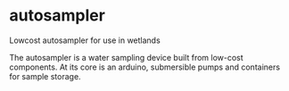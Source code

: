 # autosampler
Lowcost autosampler for use in wetlands

The autosampler is a water sampling device built from low-cost components. At its core is an arduino, submersible pumps and containers for sample storage.
